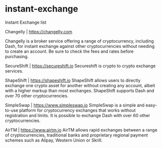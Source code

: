 # instant-exchange
Instant Exchange list


Changelly | https://changelly.com

Changelly is a broker service offering a range of cryptocurrency, including Dash, for instant exchange against other cryptocurrencies without needing to create an account. Be sure to check the fees and rates before purchasing.

SecureShift | https://secureshift.io
Secureshift is crypto to crypto exchange services.

ShapeShift | https://shapeshift.io
ShapeShift allows users to directly exchange one crypto asset for another without creating any account, albeit with a higher markup than most exchanges. ShapeShift supports Dash and over 70 other cryptocurrencies.

SimpleSwap | https://www.simpleswap.io
SimpleSwap is a simple and easy-to-use platform for cryptocurrency exchanges that works without registration and limits. It is possible to exchange Dash with over 60 other cryptocurrencies.

AirTM | https://www.airtm.io
AirTM allows rapid exchanges between a range of cryptocurrencies, traditional banks and proprietary regional payment schemes such as Alipay, Western Union or Skrill.
